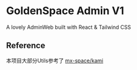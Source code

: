 # GoldenSpace Admin V1

A lovely AdminWeb built with React & Tailwind CSS

## Reference

本项目大部分Utils参考了 [mx-space/kami](https://github.com/mx-space/kami)